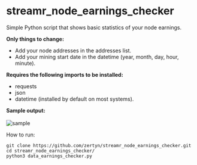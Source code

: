 # streamr_node_earnings_checker
Simple Python script that shows basic statistics of your node earnings.

<b>Only things to change:</b>
- Add your node addresses in the addresses list.
- Add your mining start date in the datetime (year, month, day, hour, minute). 

<b>Requires the following imports to be installed:</b>
- requests
- json
- datetime (installed by default on most systems).


<b>Sample output:</b> <br><br>
![sample](https://user-images.githubusercontent.com/38588045/156030562-11353eb4-5a91-43ef-870d-e9c00b35942e.png)

How to run:
```
git clone https://github.com/zertyn/streamr_node_earnings_checker.git
cd streamr_node_earnings_checker/
python3 data_earnings_checker.py
```
